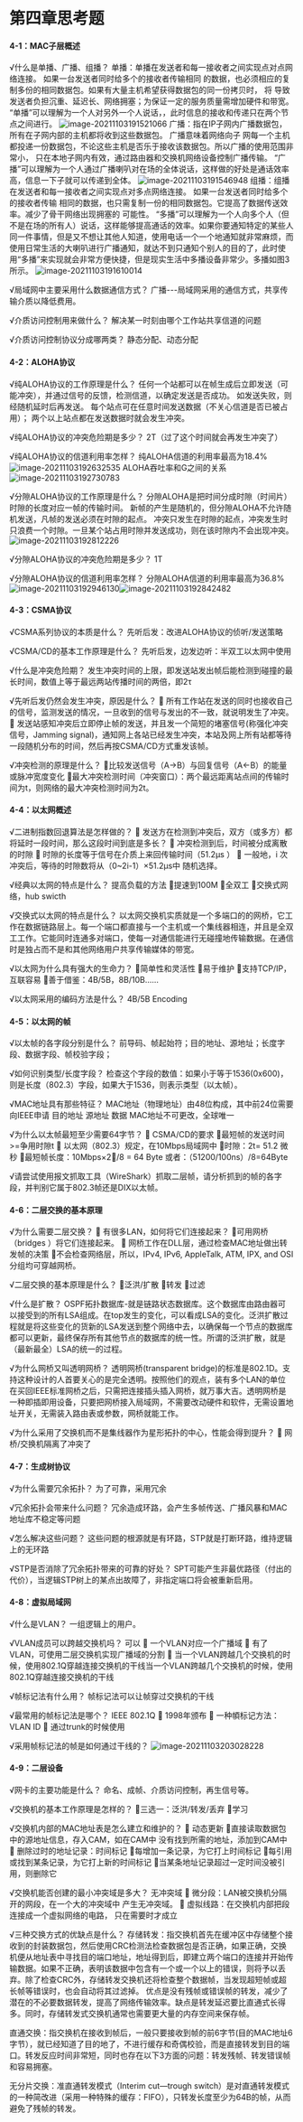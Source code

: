 #   第四章思考题

#### 4-1：MAC子层概述

 √什么是单播、广播、组播？
单播：单播在发送者和每一接收者之间实现点对点网络连接。 如果一台发送者同时给多个的接收者传输相同 的数据，也必须相应的复制多份的相同数据包。如果有大量主机希望获得数据包的同一份拷贝时， 将 导致发送者负担沉重、延迟长、网络拥塞；为保证一定的服务质量需增加硬件和带宽。
“单播”可以理解为一个人对另外一个人说话，，此时信息的接收和传递只在两个节点之间进行。
![image-20211103191521066](C:%5CUsers%5C18377%5CAppData%5CRoaming%5CTypora%5Ctypora-user-images%5Cimage-20211103191521066.png)
广播：指在IP子网内广播数据包，所有在子网内部的主机都将收到这些数据包。 广播意味着网络向子 网每一个主机都投递一份数据包，不论这些主机是否乐于接收该数据包。所以广播的使用范围非常小， 只在本地子网内有效，通过路由器和交换机网络设备控制广播传输。
“广播”可以理解为一个人通过广播喇叭对在场的全体说话，这样做的好处是通话效率高，信息一下子就可以传递到全体。
![image-20211103191546948](C:%5CUsers%5C18377%5CAppData%5CRoaming%5CTypora%5Ctypora-user-images%5Cimage-20211103191546948.png)
组播：组播在发送者和每一接收者之间实现点对多点网络连接。 如果一台发送者同时给多个的接收者传输 相同的数据，也只需复制一份的相同数据包。它提高了数据传送效率。减少了骨干网络出现拥塞的 可能性。
“多播”可以理解为一个人向多个人（但不是在场的所有人）说话，这样能够提高通话的效率。如果你要通知特定的某些人同一件事情，但是又不想让其他人知道，使用电话一个一个地通知就非常麻烦，而使用日常生活的大喇叭进行广播通知，就达不到只通知个别人的目的了，此时使用“多播”来实现就会非常方便快捷，但是现实生活中多播设备非常少。多播如图3所示。
![image-20211103191610014](C:%5CUsers%5C18377%5CAppData%5CRoaming%5CTypora%5Ctypora-user-images%5Cimage-20211103191610014.png)

 √局域网中主要采用什么数据通信方式？
广播---局域网采用的通信方式，共享传输介质以降低费用。

 √介质访问控制用来做什么？
解决某一时刻由哪个工作站共享信道的问题

 √介质访问控制协议分成哪两类？
静态分配、动态分配

#### 4-2：ALOHA协议

 √纯ALOHA协议的工作原理是什么？
任何一个站都可以在帧生成后立即发送（可能冲突），并通过信号的反馈，检测信道，以确定发送是否成功。
如发送失败，则经随机延时后再发送。
每个站点可在任意时间发送数据（不关心信道是否已被占用）； 两个以上站点都在发送数据时就会发生冲突。

 √纯ALOHA协议的冲突危险期是多少？
2T（过了这个时间就会再发生冲突了）

 √纯ALOHA协议的信道利用率怎样？
纯ALOHA信道的利用率最高为18.4%
![image-20211103192632535](C:%5CUsers%5C18377%5CAppData%5CRoaming%5CTypora%5Ctypora-user-images%5Cimage-20211103192632535.png)
ALOHA吞吐率和G之间的关系
![image-20211103192730783](C:%5CUsers%5C18377%5CAppData%5CRoaming%5CTypora%5Ctypora-user-images%5Cimage-20211103192730783.png)

 √分隙ALOHA协议的工作原理是什么？
分隙ALOHA是把时间分成时隙（时间片）
时隙的长度对应一帧的传输时间。
新帧的产生是随机的，但分隙ALOHA不允许随机发送，凡帧的发送必须在时隙的起点。
冲突只发生在时隙的起点，冲突发生时只浪费一个时隙。一旦某个站占用时隙并发送成功，则在该时隙内不会出现冲突。
![image-20211103192812226](C:%5CUsers%5C18377%5CAppData%5CRoaming%5CTypora%5Ctypora-user-images%5Cimage-20211103192812226.png)

 √分隙ALOHA协议的冲突危险期是多少？
1T

 √分隙ALOHA协议的信道利用率怎样？
分隙ALOHA信道的利用率最高为36.8%
![image-20211103192946130](C:%5CUsers%5C18377%5CAppData%5CRoaming%5CTypora%5Ctypora-user-images%5Cimage-20211103192946130.png)![image-20211103192842482](C:%5CUsers%5C18377%5CAppData%5CRoaming%5CTypora%5Ctypora-user-images%5Cimage-20211103192842482.png)

#### 4-3：CSMA协议

 √CSMA系列协议的本质是什么？
先听后发：改进ALOHA协议的侦听/发送策略

 √CSMA/CD的基本工作原理是什么？
先听后发，边发边听：半双工以太网中使用

 √什么是冲突危险期？
发生冲突时间的上限，即发送站发出帧后能检测到碰撞的最长时间，数值上等于最远两站传播时间的两倍，即2τ

 √先听后发仍然会发生冲突，原因是什么？
 所有工作站在发送的同时也接收自己的信号，监测发送的情况，一旦收到的信号与发出的不一致，就说明发生了冲突。
 发送站感知冲突后立即停止帧的发送，并且发一个简短的堵塞信号(称强化冲突信号，Jamming signal)，通知网上各站已经发生冲突，本站及网上所有站都等待一段随机分布的时间，然后再按CSMA/CD方式重发该帧。

 √冲突检测的原理是什么？
比较发送信号（A->B）与回复信号（A<-B）的能量或脉冲宽度变化
最大冲突检测时间（冲突窗口）：两个最远距离站点间的传输时间为t，则网络的最大冲突检测时间为2t。

#### 4-4：以太网概述

 √二进制指数回退算法是怎样做的？
 发送方在检测到冲突后，双方（或多方）都将延时一段时间，那么这段时间到底是多长？
 冲突检测到后，时间被分成离散的时隙
 时隙的长度等于信号在介质上来回传输时间（51.2μs ）
 一般地，i 次冲突后，等待的时隙数将从（0~2i-1）×51.2μs中
随机选择。

 √经典以太网的特点是什么？
提高负载的方法
提速到100M
全双工
交换式网络，hub   swicth

 √交换式以太网的特点是什么？
以太网交换机实质就是一个多端口的的网桥，它工作在数据链路层上。每一个端口都直接与一个主机或一个集线器相连，并且是全双工工作。它能同时连通多对端口，使每一对通信能进行无碰撞地传输数据。在通信时是独占而不是和其他网络用户共享传输媒体的带宽。

 √以太网为什么具有强大的生命力？
简单性和灵活性
易于维护
支持TCP/IP，互联容易
善于借鉴：4B/5B，8B/10B......

 √以太网采用的编码方法是什么？
4B/5B Encoding

#### 4-5：以太网的帧

 √以太帧的各字段分别是什么？
前导码、帧起始符；目的地址、源地址；长度字段、数据字段、帧校验字段；

 √如何识别类型/长度字段？
检查这个字段的数值：如果小于等于1536(0x600)，则是长度（802.3）字段，如果大于1536，则表示类型（以太帧）。

 √MAC地址具有那些特征？
MAC地址（物理地址）由48位构成，其中前24位需要向IEEE申请
目的地址 源地址 数据
MAC地址不可更改，全球唯一

 √为什么以太帧最短至少需要64字节？
 CSMA/CD的要求
最短帧的发送时间>=争用时隙t
 以太网（802.3）规定，在10Mbps局域网中
时隙：2t=  51.2 微秒
最短帧长度：10Mbps×2/8 = 64 Byte   或者：（51200/100ns）/8=64Byte

 √请尝试使用报文抓取工具（WireShark）抓取二层帧，请分析抓到的帧的各字段，并判别它属于802.3帧还是DIX以太帧。

#### 4-6：二层交换的基本原理

 √为什么需要二层交换？
 有很多LAN，如何将它们连接起来？
可用网桥（bridges ）将它们连接起来。
 网桥工作在DLL层，通过检查MAC地址做出转发帧的决策
不会检查网络层，所以，IPv4, IPv6, AppleTalk, ATM, IPX, and OSI 分组均可穿越网桥。

 √二层交换的基本原理是什么？
泛洪/扩散
转发
过滤

 √什么是扩散？
OSPF拓扑数据库-就是链路状态数据库。这个数据库由路由器可以接受到的所有LSA组成。在top发生的变化，可以看成LSA的变化。泛洪扩散过程就是将这些变化的货新的LSA发送到整个网络中去，以确保每一个节点的数据库都可以更新，最终保存所有其他节点的数据库的统一性。所谓的泛洪扩散，就是（最新最全）LSA的统一的过程。

 √为什么网桥又叫透明网桥？
透明网桥(transparent bridge)的标准是802.1D。支持这种设计的人首要关心的是完全透明。按照他们的观点，装有多个LAN的单位在买回IEEE标准网桥之后，只需把连接插头插入网桥，就万事大吉。透明网桥是一种即插即用设备，只要把网桥接入局域网，不需要改动硬件和软件，无需设置地址开关，无需装入路由表或参数，网桥就能工作。

 √为什么采用了交换机而不是集线器作为星形拓扑的中心，性能会得到提升？
 网桥/交换机隔离了冲突了

#### 4-7：生成树协议

 √为什么需要冗余拓扑？
为了可靠，采用冗余

 √冗余拓扑会带来什么问题？
冗余造成环路，会产生多帧传送、广播风暴和MAC地址库不稳定等问题

 √怎么解决这些问题？
这些问题的根源就是有环路，STP就是打断环路，维持逻辑上的无环路

 √STP是否消除了冗余拓扑带来的可靠的好处？
SPT可能产生非最优路径（付出的代价），当逻辑STP树上的某点出故障了，非指定端口将会被重新启用。

#### 4-8：虚拟局域网

 √什么是VLAN？
一组逻辑上的用户。

 √VLAN成员可以跨越交换机吗？
可以
 一个VLAN对应一个广播域
 有了VLAN，可使用二层交换机实现广播域的分割
 当一个VLAN跨越几个交换机的时候，使用802.1Q穿越连接交换机的干线当一个VLAN跨越几个交换机的时候，使用802.1Q穿越连接交换机的干线

 √帧标记法有什么用？
帧标记法可以让帧穿过交换机的干线

 √最常用的帧标记法是哪个？
IEEE 802.1Q
 1998年颁布
 一种幁标记方法：VLAN ID
 通过trunk的时候使用

 √采用帧标记法的帧是如何通过干线的？
![image-20211103203028228](04%E7%AC%AC%E5%9B%9B%E7%AB%A0%E6%80%9D%E8%80%83%E9%A2%98.assets/image-20211103203028228.png)

#### 4-9：二层设备

 √网卡的主要功能是什么？
命名、成帧、介质访问控制，再生信号等。

 √交换机的基本工作原理是怎样的？
三选一：泛洪/转发/丢弃
学习

 √交换机内部的MAC地址表是怎么建立和维护的？
 动态更新
直接读取数据包中的源地址信息，存入CAM，如在CAM中
没有找到所需的地址，添加到CAM中
 删除过时的地址记录：时间标记
每增加一条记录，为它打上时间标记
每引用或找到某条记录，为它打上新的时间标记
当某条地址记录超过一定时间没被引用，则删除它

 √交换机能否创建的最小冲突域是多大？
无冲突域
 微分段：LAN被交换机分隔开的网段，在一个大的冲突域中
产生无冲突域。
 虚拟线路：在交换机内部把段连接成一个虚拟网络的电路，
只在需要时才成立

 √三种交换方式的优缺点是什么？
存储转发：指交换机首先在缓冲区中存储整个接收到的封装数据包，然后使用CRC检测法检查数据包是否正确，如果正确，交换机便从地址表中寻找目的端口地址，地址得到后，即建立两个端口的连接并开始传输数据。如果不正确，表明该数据中包含有一个或一个以上的错误，则将予以丢弃。除了检查CRC外，存储转发交换机还将检查整个数据帧，当发现超短帧或超长帧等错误时，也会自动将其过滤掉。
优点是没有残帧或错误帧的转发，减少了潜在的不必要数据转发，提高了网络传输效率。缺点是转发延迟要比直通式长得多。同时，存储转发式交换机通常也需要更大量的内存空间来保存帧。

直通交换：指交换机在接收到帧后，一般只要接收到帧的前6字节(目的MAC地址6字节），就已经知道了目的地了，不进行缓存和奇偶校验，而是直接转发到目的端口。转发反应时间非常短，同时也存在以下3方面的问题：转发残帧、转发错误帧和容易拥塞。

无分片交换：准直通转发模式（Interim cut—trough switch）是对直通转发模式的一种简改进（采用一种特殊的缓存：FIFO），只转发长度至少为64B的帧，从而避免了残帧的转发。